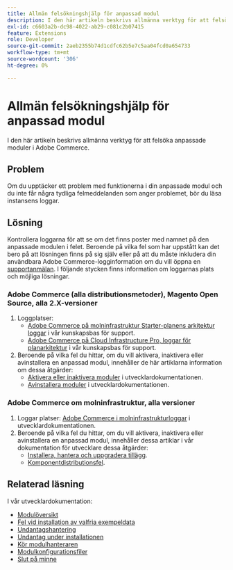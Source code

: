 ```yaml
---
title: Allmän felsökningshjälp för anpassad modul
description: I den här artikeln beskrivs allmänna verktyg för att felsöka anpassade moduler i Adobe Commerce.
exl-id: c6603a2b-dc98-4022-ab29-c081c2b07415
feature: Extensions
role: Developer
source-git-commit: 2aeb2355b74d1cdfc62b5e7c5aa04fcd0a654733
workflow-type: tm+mt
source-wordcount: '306'
ht-degree: 0%

---
```


# Allmän felsökningshjälp för anpassad modul

I den här artikeln beskrivs allmänna verktyg för att felsöka anpassade moduler i Adobe Commerce.

## Problem

Om du upptäcker ett problem med funktionerna i din anpassade modul och du inte får några tydliga felmeddelanden som anger problemet, bör du läsa instansens loggar.

## Lösning

Kontrollera loggarna för att se om det finns poster med namnet på den anpassade modulen i felet.  Beroende på vilka fel som har uppstått kan det bero på att lösningen finns på sig själv eller på att du måste inkludera din användbara Adobe Commerce-logginformation om du vill öppna en [supportanmälan](/help/help-center-guide/help-center/magento-help-center-user-guide.md#submit-ticket). I följande stycken finns information om loggarnas plats och möjliga lösningar.

### Adobe Commerce (alla distributionsmetoder), Magento Open Source, alla 2.X-versioner

1. Loggplatser:
   * [Adobe Commerce på molninfrastruktur Starter-planens arkitektur loggar](/help/how-to/general/log-locations-directories-for-starter-plan.md) i vår kunskapsbas för support.
   * [Adobe Commerce på Cloud Infrastructure Pro, loggar för planarkitektur](/help/how-to/general/log-locations-directories-for-pro-plan-integration-staging-production.md) i vår kunskapsbas för support.
1. Beroende på vilka fel du hittar, om du vill aktivera, inaktivera eller avinstallera en anpassad modul, innehåller de här artiklarna information om dessa åtgärder:
   * [Aktivera eller inaktivera moduler](https://experienceleague.adobe.com/sv/docs/commerce-operations/installation-guide/tutorials/manage-modules) i utvecklardokumentationen.
   * [Avinstallera moduler](https://experienceleague.adobe.com/sv/docs/commerce-operations/installation-guide/tutorials/uninstall-modules) i utvecklardokumentationen.

### Adobe Commerce om molninfrastruktur, alla versioner

1. Loggar platser: [Adobe Commerce i molninfrastrukturloggar](https://experienceleague.adobe.com/sv/docs/commerce-cloud-service/user-guide/develop/test/log-locations) i utvecklardokumentationen.
1. Beroende på vilka fel du hittar, om du vill aktivera, inaktivera eller avinstallera en anpassad modul, innehåller dessa artiklar i vår dokumentation för utvecklare dessa åtgärder:
   * [Installera, hantera och uppgradera tillägg](https://experienceleague.adobe.com/sv/docs/commerce-cloud-service/user-guide/configure-store/extensions).
   * [Komponentdistributionsfel](https://experienceleague.adobe.com/sv/docs/commerce-cloud-service/user-guide/develop/deploy/recover-failed-deployment).

## Relaterad läsning

I vår utvecklardokumentation:

* [Modulöversikt](https://developer.adobe.com/commerce/php/architecture/modules/overview/)
* [Fel vid installation av valfria exempeldata](https://experienceleague.adobe.com/sv/docs/commerce-knowledge-base/kb/troubleshooting/installation-and-upgrade/errors-installing-optional-sample-data)
* [Undantagshantering](https://developer.adobe.com/commerce/webapi/graphql/develop/exceptions/)
* [Undantag under installationen](https://experienceleague.adobe.com/sv/docs/commerce-knowledge-base/kb/troubleshooting/installation-and-upgrade/exceptions-during-installation)
* [Kör modulhanteraren](https://experienceleague.adobe.com/sv/docs/commerce-operations/upgrade-guide/prepare/prerequisites)
* [Modulkonfigurationsfiler](https://experienceleague.adobe.com/sv/docs/commerce-operations/configuration-guide/files/module-files)
* [Slut på minne](https://experienceleague.adobe.com/sv/docs/commerce-knowledge-base/kb/troubleshooting/installation-and-upgrade/out-of-memory-error-during-install-or-upgrade)
